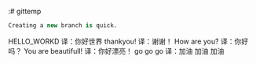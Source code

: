 :# gittemp

```sql
Creating a new branch is quick.
```
HELLO_WORKD
译：你好世界
thankyou!
译：谢谢！
How are you?
译：你好吗？
You are beautifull!
译：你好漂亮！
go go go
译：加油 加油 加油
